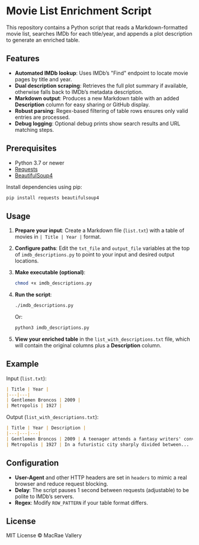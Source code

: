 # Movie List Enrichment Script

This repository contains a Python script that reads a Markdown-formatted movie list, searches IMDb for each title/year, and appends a plot description to generate an enriched table.

## Features

* **Automated IMDb lookup**: Uses IMDb’s "Find" endpoint to locate movie pages by title and year.
* **Dual description scraping**: Retrieves the full plot summary if available, otherwise falls back to IMDb’s metadata description.
* **Markdown output**: Produces a new Markdown table with an added **Description** column for easy sharing or GitHub display.
* **Robust parsing**: Regex-based filtering of table rows ensures only valid entries are processed.
* **Debug logging**: Optional debug prints show search results and URL matching steps.

## Prerequisites

* Python 3.7 or newer
* [Requests](https://pypi.org/project/requests/)
* [BeautifulSoup4](https://pypi.org/project/beautifulsoup4/)

Install dependencies using pip:

```bash
pip install requests beautifulsoup4
```

## Usage

1. **Prepare your input**: Create a Markdown file (`list.txt`) with a table of movies in `| Title | Year |` format.

2. **Configure paths**: Edit the `txt_file` and `output_file` variables at the top of `imdb_descriptions.py` to point to your input and desired output locations.

3. **Make executable (optional)**:

   ```bash
   chmod +x imdb_descriptions.py
   ```

4. **Run the script**:

   ```bash
   ./imdb_descriptions.py
   ```

   Or:

   ```bash
   python3 imdb_descriptions.py
   ```

5. **View your enriched table** in the `list_with_descriptions.txt` file, which will contain the original columns plus a **Description** column.

## Example

Input (`list.txt`):

```markdown
| Title | Year |
|---|---|
| Gentlemen Broncos | 2009 |
| Metropolis | 1927 |
```

Output (`list_with_descriptions.txt`):

```markdown
| Title | Year | Description |
|---|---|---|
| Gentlemen Broncos | 2009 | A teenager attends a fantasy writers' convention... |
| Metropolis | 1927 | In a futuristic city sharply divided between... |
```

## Configuration

* **User-Agent** and other HTTP headers are set in `headers` to mimic a real browser and reduce request blocking.
* **Delay**: The script pauses 1 second between requests (adjustable) to be polite to IMDb’s servers.
* **Regex**: Modify `ROW_PATTERN` if your table format differs.

## License

MIT License © MacRae Vallery
